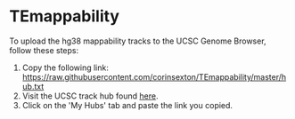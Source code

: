 # TEmappability

To upload the hg38 mappability tracks to the UCSC Genome Browser, follow these steps:

1. Copy the following link: https://raw.githubusercontent.com/corinsexton/TEmappability/master/hub.txt
2. Visit the UCSC track hub found [here](https://genome.ucsc.edu/cgi-bin/hgHubConnect).
3. Click on the 'My Hubs' tab and paste the link you copied.

